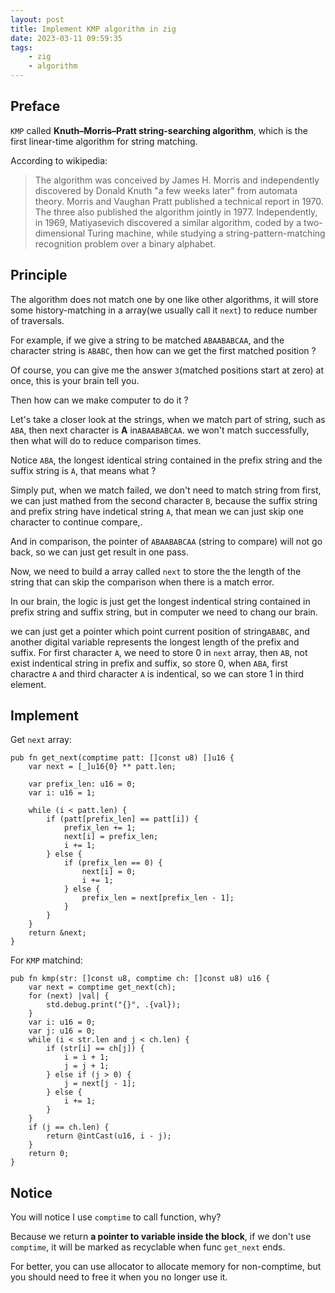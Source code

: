 ```yaml
---
layout: post
title: Implement KMP algorithm in zig
date: 2023-03-11 09:59:35
tags:
    - zig
    - algorithm
---
```



## Preface

`KMP` called **Knuth–Morris–Pratt string-searching algorithm**, which is the first linear-time algorithm for string matching.

According to wikipedia:

> The algorithm was conceived by James H. Morris and independently discovered by Donald Knuth "a few weeks later" from automata theory. Morris and Vaughan Pratt published a technical report in 1970. The three also published the algorithm jointly in 1977. Independently, in 1969, Matiyasevich discovered a similar algorithm, coded by a two-dimensional Turing machine, while studying a string-pattern-matching recognition problem over a binary alphabet. 

## Principle

The algorithm does not match one by one like other algorithms, it will store some history-matching in a array(we usually call it `next`) to reduce number of traversals.

For example, if we give a string to be matched `ABAABABCAA`, and the character string is `ABABC`, then how can we get the first matched position ?

Of course, you can give me the answer `3`(matched positions start at zero) at once, this is your brain tell you.

Then how can we make computer to do it ?

Let's take a closer look at the strings, when we match part of string, such as `ABA`, then next character is **A** in`ABAABABCAA`. we won't match successfully, then what will do to reduce comparison times.

Notice `ABA`, the longest identical string contained in the prefix string and the suffix string is `A`, that means what ?

Simply put, when we match failed, we don't need to match string from first, we can just mathed from the second character `B`, because the suffix string and prefix string have indetical string `A`, that mean we can just skip one character to continue compare,.

And in comparison, the pointer of `ABAABABCAA` (string to compare) will not go back, so we can just get result in one pass.

Now, we need to build a array called `next` to store the the length of the string that can skip the comparison when there is a match error.

In our brain, the logic is just get the longest indentical string contained in prefix string and suffix string, but in computer we need to chang our brain.

we can just get a pointer which point current position of string`ABABC`, and another digital variable represents the longest length of the prefix and suffix. For first character `A`, we need to store 0 in `next` array, then `AB`, not exist indentical string in prefix and suffix, so store 0, when `ABA`, first charactre `A` and third character `A` is indentical, so we can store 1 in third element.

## Implement

Get `next` array:

```zig
pub fn get_next(comptime patt: []const u8) []u16 {
    var next = [_]u16{0} ** patt.len;

    var prefix_len: u16 = 0;
    var i: u16 = 1;

    while (i < patt.len) {
        if (patt[prefix_len] == patt[i]) {
            prefix_len += 1;
            next[i] = prefix_len;
            i += 1;
        } else {
            if (prefix_len == 0) {
                next[i] = 0;
                i += 1;
            } else {
                prefix_len = next[prefix_len - 1];
            }
        }
    }
    return &next;
}
```

For `KMP` matchind:

```zig
pub fn kmp(str: []const u8, comptime ch: []const u8) u16 {
    var next = comptime get_next(ch);
    for (next) |val| {
        std.debug.print("{}", .{val});
    }
    var i: u16 = 0;
    var j: u16 = 0;
    while (i < str.len and j < ch.len) {
        if (str[i] == ch[j]) {
            i = i + 1;
            j = j + 1;
        } else if (j > 0) {
            j = next[j - 1];
        } else {
            i += 1;
        }
    }
    if (j == ch.len) {
        return @intCast(u16, i - j);
    }
    return 0;
}
```

## Notice

You will notice I use `comptime` to call function, why?

Because we return **a pointer to variable inside the block**, if we don't use `comptime`, it will be marked as recyclable when func `get_next` ends.

For better, you can use allocator to allocate memory for non-comptime, but you should need to free it when you no longer use it.